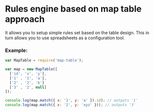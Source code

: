 Rules engine based on map table approach
========================================

It allows you to setup simple rules set based on the table design. This in turn allows you
to use spreadsheets as a configuration tool.

### Example:

```javascript
var MapTable = require('map-table');

var map = new MapTable([
  ['id', 'x', 'y'],
  ['1' , '1', 'a'],
  ['2' , '2', 'b']
  ['3' , '2', null]
]);

console.log(map.match({ x: '1', y: 'a' }).id); // outputs '1'
console.log(map.match({ x: '2', y: 'xyz' })); // outputs '3'
```
